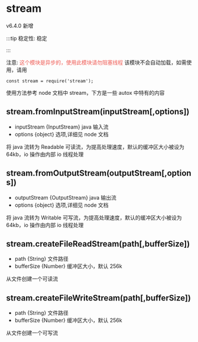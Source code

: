 # stream

v6.4.0 新增

:::tip 稳定性: 稳定

:::

注意: <font color="#ef5952">这个模块是异步的，使用此模块请勿阻塞线程</font>
该模块不会自动加载，如需使用，请用

```
const stream = require('stream');
```

使用方法参考 node 文档中 stream，下方是一些 autox 中特有的内容

## stream.fromInputStream(inputStream[,options])

-   inputStream {InputStream} java 输入流
-   options {object} 选项,详细见 node 文档

将 java 流转为 Readable 可读流，为提高处理速度，默认的缓冲区大小被设为 64kb，io 操作由内部 io 线程处理

## stream.fromOutputStream(outputStream[,options])

-   outputStream {OutputStream} java 输出流
-   options {object} 选项,详细见 node 文档

将 java 流转为 Writable 可写流，为提高处理速度，默认的缓冲区大小被设为 64kb，io 操作由内部 io 线程处理

## stream.createFileReadStream(path[,bufferSize])

-   path {String} 文件路径
-   bufferSize {Number} 缓冲区大小，默认 256k

从文件创建一个可读流

## stream.createFileWriteStream(path[,bufferSize])

-   path {String} 文件路径
-   bufferSize {Number} 缓冲区大小，默认 256k

从文件创建一个可写流
